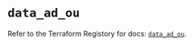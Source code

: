 # `data_ad_ou`

Refer to the Terraform Registory for docs: [`data_ad_ou`](https://www.terraform.io/docs/providers/ad/d/ou).
